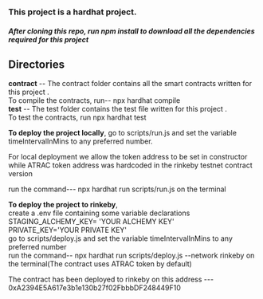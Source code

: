 <h3>This project is a hardhat project.</h3>
<h5> After cloning this repo, run npm install to download all the dependencies required for this project</h5>
<h2>Directories</h2>
<b>contract</b> -- The contract folder contains all the smart contracts written for this project . <br> To compile the contracts, run-- npx hardhat compile<br>
<b>test</b> -- The test folder contains the test file written for this project . <br> To test the contracts, run npx hardhat test

<p> <b>To deploy the project locally</b>, go to scripts/run.js and set the variable timeIntervalInMins to any preferred number.
  <p> For local deployment we allow the token address to be set in constructor while ATRAC token address was hardcoded in the rinkeby testnet contract version</p>
  run the command--- npx hardhat run scripts/run.js on the terminal 
  
<p> <b>To deploy the project to rinkeby</b>,<br> create a .env file containing some variable declarations
  <br>STAGING_ALCHEMY_KEY= 'YOUR ALCHEMY KEY' <br>
PRIVATE_KEY='YOUR PRIVATE KEY' <br>go to scripts/deploy.js and set the variable timeIntervalInMins to any preferred number<br>
  run the command-- npx hardhat run scripts/deploy.js --network rinkeby on the terminal(The contract uses ATRAC token by default) <p>  
    The contract has been deployed to rinkeby on this address --- 0xA2394E5A617e3b1e130b27f02FbbbDF248449F10
